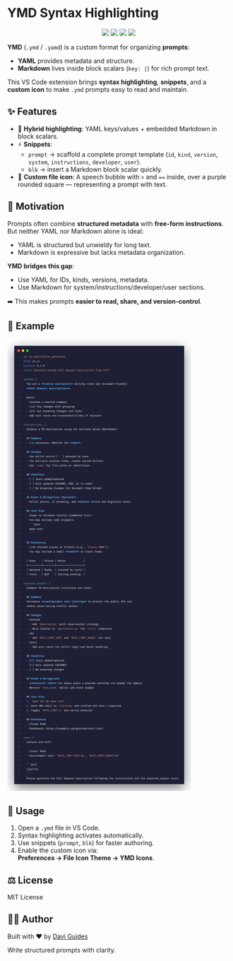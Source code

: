 # YMD Syntax Highlighting

<p align="center">
  <a href="./LICENSE"><img src="https://img.shields.io/badge/license-MIT-green.svg"></a>
  <a href="http://daviguides.github.io"><img src="https://img.shields.io/badge/built%20with-%E2%9D%A4%EF%B8%8F%20by%20Davi%20Guides-orange"></a>
  <a href="https://marketplace.visualstudio.com/items?itemName=daviguides.ymd-syntax"><img src="https://img.shields.io/badge/language-VSCode%20Extension-blue"></a>
  <a href="https://marketplace.visualstudio.com/items?itemName=daviguides.ymd-syntax"><img src="https://img.shields.io/badge/highlight-YAML%20+%20Markdown-purple"></a>
</p>

**YMD** (`.ymd` / `.yamd`) is a custom format for organizing **prompts**:  
- **YAML** provides metadata and structure.  
- **Markdown** lives inside block scalars (`key: |`) for rich prompt text.  

This VS Code extension brings **syntax highlighting**, **snippets**, and a **custom icon** to make `.ymd` prompts easy to read and maintain.

## ✨ Features

- 📑 **Hybrid highlighting**: YAML keys/values + embedded Markdown in block scalars.  
- ⚡ **Snippets**:
  - `prompt` → scaffold a complete prompt template (`id`, `kind`, `version`, `system`, `instructions`, `developer`, `user`).  
  - `blk` → insert a Markdown block scalar quickly.  
- 💬 **Custom file icon**: A speech bubble with `>` and `==` inside, over a purple rounded square — representing a prompt with text.  

## 🎯 Motivation

Prompts often combine **structured metadata** with **free-form instructions**.  
But neither YAML nor Markdown alone is ideal:  

- YAML is structured but unwieldy for long text.  
- Markdown is expressive but lacks metadata organization.  

**YMD bridges this gap**:  
- Use YAML for IDs, kinds, versions, metadata.  
- Use Markdown for system/instructions/developer/user sections.  

➡️ This makes prompts **easier to read, share, and version-control**.

## 📝 Example

![Screenshot](./images/screenshot.png)

## 🚀 Usage

1. Open a `.ymd` file in VS Code.  
2. Syntax highlighting activates automatically.  
3. Use snippets (`prompt`, `blk`) for faster authoring.  
4. Enable the custom icon via:  
   **Preferences → File Icon Theme → YMD Icons**.

## ⚖️ License

MIT License

## 👨‍💼 Author

Built with ❤️ by [Davi Guides](http://daviguides.github.io)

Write structured prompts with clarity.
